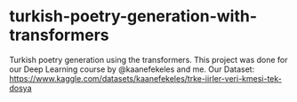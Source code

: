 # turkish-poetry-generation-with-transformers
Turkish poetry generation using the transformers. This project was done for our Deep Learning course by @kaanefekeles and me.
Our Dataset: https://www.kaggle.com/datasets/kaanefekeles/trke-iirler-veri-kmesi-tek-dosya
